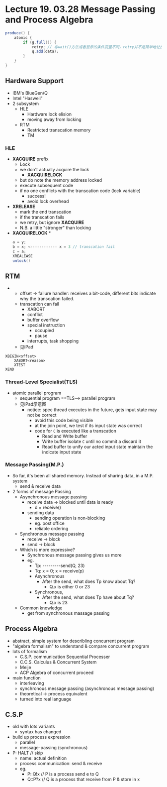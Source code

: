 # Lecture 19. 03.28 Message Passing and Process Algebra
```java
produce() {
    atomic {
        if (g.full()) {
            retry; // 与wait()方法或者显示的条件变量不同，retry并不是简单地让出它自己，从而丢失唤醒故障
            q.add(data);
        }
    }
}
```

## Hardware Support
* IBM's BlueGen/Q
* Intel "Haswell"
* 2 subsystem
    * HLE
        * Hardware lock elision
        * moving away from locking
    * RTM
        * Restricted transcation memory
        * TM

### HLE
* **XACQUIRE** prefix
    * Lock
    * we don't actually acquire the lock
        * **XACQUIRELOCK**
    * but do note the memory address locked
    * execute subsequent code
    * if no one conflicts with the transcation code (lock variable)
        * success!
        * avoid lock overhead
* **XRELEASE**
    * mark the end transcation
    * if the transcation fails
    * we retry, but ignore **XACQUIRE**
    * N.B. a little "stronger" than locking
* **XACQUIRELOCK**
    * 
    ```Java
    a = y;
    b = x; <------------ x = 3 // transcation fail
    c = a;
    XREALEASE
    unlock()
    ```
    
## RTM 
* 
    * offset -> failure handler: receives a bit-code, different bits indicate why the transcation failed.
    *  transcation can fail
        * XABORT
        * conflict
        * buffer overflow
        * special instruction
            * occupied
            * pause
        * interrupts, task shopping
    * 见iPad
```
XBEGIN<offset> 
    XABORT<reason>
    XTEST
XEND
```


### Thread-Level Specialist(TLS)
* atomic parallel program
    * sequential program ==TLS==> parallel program
    * 见iPad示意图
        * notice: spec thread executes in the future, gets input state may not be correct
            * avoid this code being visible
            * at the join point, we test if its input state was correct
            * code for `C` is executed like a transcation
                * Read and Write buffer
                * Write buffer isolate `C` until no commit a discard it
                * Read buffer to unify our acted input state maintain the indicate input state

### Message Passing(M.P.)
* So far, it's been all shared memory. Instead of sharing data, in a M.P. system
    * send & receive data
* 2 forms of message Passing
    * Asynchronous message passing
        * receive data -> blocked until data is ready
            * d = receive()
        * sending data
            * sending operation is non-blocking
            * eg. post office
            * reliable ordering
    * Synchronous message passing
        * receive -> block
        * send -> block
    * Which is more expressive?
        * Synchronous message passing gives us more 
        * eg.
            * Tp: ---------send(Q, 23)
            * Tq: x = 0; x = receive(p)
            * Asynchronous
                * After the send, what does Tp know about Tq?
                    * Q.x is either 0 or 23
            * Synchronous, 
                * After the send, what does Tp have about Tq?
                    * Q.x is 23
    * Common knowledge
        * get from synchronous massage passing

## Process Algebra
* abstract, simple system for describling concurrent program
* "algebra formalism" to understand & compare concurrent program
* lots of formalism
    * C.S.P. communication Sequential Processer
    * C.C.S. Calculus & Concurrent System
    * Meije
    * ACP Algebra of concurrent proceed
* main function
    * interleaving
    * synchronous message passing (asynchronous message passing)
    * theoretical -> process equivalent
    * turned into  real language

## C.S.P
* old with lots variants
    * syntax has changed
* build up process expression
    * parallel
    * message-passing (synchronous)
* P: HALT  // skip
    * name: actual definition
    * process communication: send & receive
    * eg.
        * P::Q!x  // P is a process send e to Q
        * Q::P?x  // Q is a process that receive from P & store in x

    

